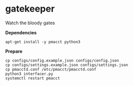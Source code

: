 # gatekeeper

Watch the bloody gates

**Dependencies**<br />
```
apt-get install -y pmacct python3
```

**Prepare**<br />
```
cp configs/config.example.json configs/config.json
cp configs/settings.example.json configs/settings.json
cp pmacctd.conf /etc/pmacct/pmacctd.conf
python3 interfacer.py
systemctl restart pmacct
```
